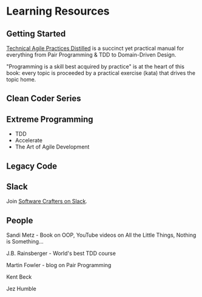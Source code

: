 # Learning Resources

## Getting Started

[Technical Agile Practices Distilled](https://leanpub.com/agiletechnicalpracticesdistilled) is a succinct yet practical manual for everything from Pair Programming & TDD to Domain-Driven Design.

"Programming is a skill best acquired by practice" is at the heart of this book: every topic is proceeded by a practical exercise (kata) that drives the topic home.

## Clean Coder Series

## Extreme Programming

- TDD
- Accelerate
- The Art of Agile Development

## Legacy Code

## Slack

Join [Software Crafters on Slack](http://slack.softwarecraftsmanship.org/).

## People

Sandi Metz - Book on OOP, YouTube videos on All the Little Things, Nothing is Something...

J.B. Rainsberger - World's best TDD course

Martin Fowler - blog on Pair Programming

Kent Beck 

Jez Humble